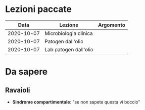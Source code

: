 # Lezioni paccate
| Data | Lezione | Argomento
|---|---|---|
|2020-10-07|Microbiologia clinica ||
|2020-10-07|Patogen dall'olio||
|2020-10-07|Lab patogen dall'olio||

# Da sapere

## Ravaioli
- __Sindrome compartimentale__: "se non sapete questa vi boccio"
